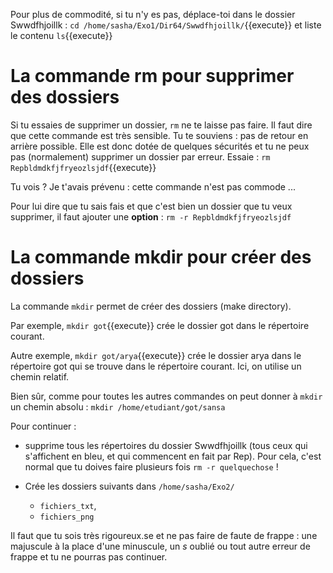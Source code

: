 Pour plus de commodité, si tu n'y es pas, déplace-toi dans le dossier Swwdfhjoillk : `cd /home/sasha/Exo1/Dir64/Swwdfhjoillk/`{{execute}}
et liste le contenu `ls`{{execute}}

# La commande rm pour supprimer des dossiers

Si tu essaies de supprimer un dossier, `rm` ne te laisse pas faire. Il faut dire que cette commande est très sensible. Tu te souviens : pas de retour en arrière possible. Elle est donc dotée de quelques sécurités et tu ne peux pas (normalement) supprimer un dossier par erreur.
Essaie  : `rm Repbldmdkfjfryeozlsjdf`{{execute}}

Tu vois ? Je t'avais prévenu : cette commande n'est pas commode ...

Pour lui dire que tu sais fais et que c'est bien un dossier que tu veux supprimer, il faut ajouter une **option**  : `rm -r Repbldmdkfjfryeozlsjdf`


#  La commande mkdir pour créer des dossiers

La commande `mkdir` permet de créer des dossiers (make directory).

Par exemple, `mkdir got`{{execute}} crée le dossier got dans le répertoire courant.


Autre exemple, `mkdir got/arya`{{execute}} crée le dossier arya dans le répertoire got qui se trouve dans le répertoire courant. Ici, on utilise un chemin relatif.

Bien sûr, comme pour toutes les autres commandes on peut donner à `mkdir` un chemin absolu :
`mkdir /home/etudiant/got/sansa`

Pour continuer :
* supprime tous les répertoires du dossier Swwdfhjoillk (tous ceux qui s'affichent en bleu, et qui commencent en fait par Rep). Pour cela, c'est normal que tu doives faire plusieurs fois `rm -r quelquechose` !

* Crée les dossiers suivants dans `/home/sasha/Exo2/`
   * `fichiers_txt`,
   * `fichiers_png`

Il faut que tu sois très rigoureux.se et ne pas faire de faute de frappe : une majuscule à la place d'une minuscule, un *s* oublié ou tout autre erreur de frappe et tu ne pourras pas continuer.
